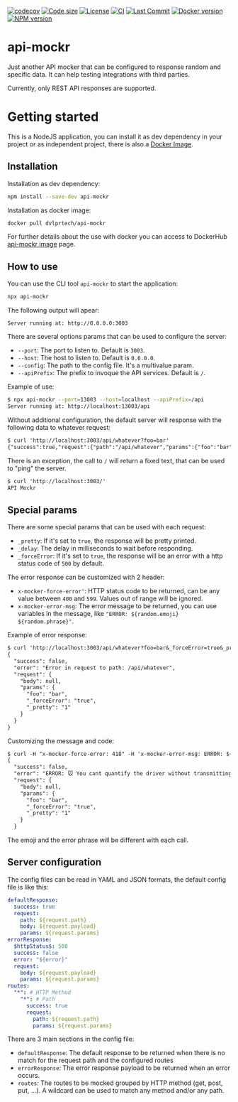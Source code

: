 
[![codecov](https://codecov.io/gh/rsc1975/api-mockr/branch/main/graph/badge.svg?token=IHB0J0OOPQ)](https://codecov.io/gh/rsc1975/api-mockr)
[![Code size](https://img.shields.io/github/languages/code-size/rsc1975/api-mockr?logo=github&logoColor=white)](https://github.com/rsc1975/api-mockr)
[![License](https://img.shields.io/github/license/rsc1975/api-mockr?logo=open-source-initiative&logoColor=green)](https://github.com/rsc1975/api-mockr/blob/main/LICENSE)
[![CI](https://img.shields.io/github/workflow/status/rsc1975/api-mockr/Docker%20image?logo=github)](https://github.com/rsc1975/api-mockr/actions/workflows/dockerhub-upload.yml)
[![Last Commit](https://img.shields.io/github/last-commit/rsc1975/api-mockr?logo=github)](https://github.com/rsc1975/api-mockr/commits/main)
[![Docker version](https://img.shields.io/docker/v/dvlprtech/api-mockr?sort=semver&logo=docker)](https://hub.docker.com/r/dvlprtech/api-mockr)
[![NPM version](https://img.shields.io/npm/v/api-mockr?logo=npm)](https://www.npmjs.com/package/api-mockr)


# api-mockr

Just another API mocker that can be configured to response random and specific data. It can help testing integrations with third parties.

Currently, only REST API responses are supported.

# Getting started

This is a NodeJS application, you can install it as dev dependency in your project or as independent project, there is also a [Docker Image](https://hub.docker.com/r/dvlprtech/api-mockr).

## Installation

Installation as dev dependency:

```sh
npm install --save-dev api-mockr
```	

Installation as docker image:

```sh
docker pull dvlprtech/api-mockr
```

For further details about the use with docker you can access to DockerHub [api-mockr image](https://hub.docker.com/r/dvlprtech/api-mockr) page.

## How to use

You can use the CLI tool `api-mockr` to start the application:

```sh
npx api-mockr
```

The following output will apear:

```
Server running at: http://0.0.0.0:3003
```

There are several options params that can be used to configure the server:

* `--port`: The port to listen to. Default is `3003`.
* `--host`: The host to listen to. Default is `0.0.0.0`.
* `--config`: The path to the config file. It's a multivalue param.
* `--apiPrefix`: The prefix to invoque the API services. Default is `/`.

Example of use:
    
```sh
$ npx api-mockr --port=13003 --host=localhost --apiPrefix=/api
Server running at: http://localhost:13003/api
```

Without additional configuration, the default server will response with the following data to whatever request:

```txt
$ curl 'http://localhost:3003/api/whatever?foo=bar'
{"success":true,"request":{"path":"/api/whatever","params":{"foo":"bar"}}}
```

There is an exception, the call to `/` will return a fixed text, that can be used to "ping" the server.
```txt
$ curl 'http://localhost:3003/'
API Mockr
```

## Special params

There are some special params that can be used with each request:

* `_pretty`: If it's set to `true`, the response will be pretty printed.
* `_delay`: The delay in milliseconds to wait before responding.
* `_forceError`: If it's set to `true`, the response will be an error with a http status code of `500` by default.

The error response can be customized with 2 header:

* `x-mocker-force-error'`: HTTP status code to be returned, can be any value between `400` and `599`. Values out of range will be ignored.
* `x-mocker-error-msg`: The error message to be returned, you can use variables in the message, like `"ERROR: ${random.emoji} ${random.phrase}"`.

Example of error response:

```txt
$ curl 'http://localhost:3003/api/whatever?foo=bar&_forceError=true&_pretty=1'
{
  "success": false,
  "error": "Error in request to path: /api/whatever",
  "request": {
    "body": null,
    "params": {
      "foo": "bar",
      "_forceError": "true",
      "_pretty": "1"
    }
  }
}
```

Customizing the message and code:

```txt
$ curl -H "x-mocker-force-error: 418" -H 'x-mocker-error-msg: ERROR: ${random.emoji} ${random.phrase}' 'http://localhost:3003/api/whatever?foo=bar&_forceError=true&_pretty=1'
{
  "success": false,
  "error": "ERROR: 🐭 You cant quantify the driver without transmitting the multi-byte SQL microchip!",
  "request": {
    "body": null,
    "params": {
      "foo": "bar",
      "_forceError": "true",
      "_pretty": "1"
    }
  }
```

The emoji and the error phrase will be different with each call.

## Server configuration

The config files can be read in YAML and JSON formats, the default config file is like this:

```yaml
defaultResponse:
  success: true
  request:
    path: ${request.path} 
    body: ${request.payload}
    params: ${request.params}
errorResponse:
  $httpStatus$: 500
  success: false
  error: "${error}"
  request:
    body: ${request.payload}
    params: ${request.params}
routes:
  "*": # HTTP Method
    "*": # Path
      success: true 
      request: 
        path: ${request.path}         
        params: ${request.params}
```

There are 3 main sections in the config file:

* `defaultResponse`: The default response to be returned when there is no match for the request path and the configured routes
* `errorResponse`: The error response payload to be returned when an error occurs.
* `routes`: The routes to be mocked grouped by HTTP method (get, post, put, ...). A wildcard can be used to match any method and/or any path.
